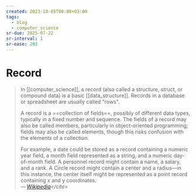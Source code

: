 ```yaml
---
created: 2023-10-05T00:00+03:00
tags:
  - blog
  - computer_science
sr-due: 2025-07-22
sr-interval: 1
sr-ease: 203
---
```


# Record

> In [[computer_science]], a record (also called a structure, struct, or
> compound data) is a basic [[data_structure]]. Records in a database or
> spreadsheet are usually called "rows".
>
> A record is a ==collection of fields==, possibly of different data types,
> typically in a fixed number and sequence. The fields of a record may also be
> called members, particularly in object-oriented programming; fields may also
> be called elements, though this risks confusion with the elements of a
> collection.
>
> For example, a date could be stored as a record containing a numeric year
> field, a month field represented as a string, and a numeric day-of-month
> field. A personnel record might contain a name, a salary, and a rank. A Circle
> record might contain a center and a radius—in this instance, the center itself
> might be represented as a point record containing x and y coordinates.\
> — <cite>[Wikipedia](https://en.wikipedia.org/wiki/Record_\(computer_science\))</cite>

